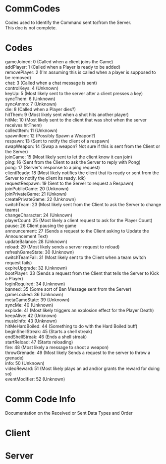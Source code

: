 # CommCodes
Codes used to Identify the Command sent to/from the Server.
<br>
This doc is not complete.
# Codes
gameJoined: 0 (Called when a client joins the Game)
<br>
addPlayer: 1 (Called when a Player is ready to be added)
<br>
removePlayer: 2 (I'm assuming this is called when a player is supposed to be removed)
<br>
chat: 3 (Called when a chat message is sent)
<br>
controlKeys: 4 (Unknown)
<br>
keyUp: 5 (Most likely sent to the server after a client presses a key)
<br>
syncThem: 6 (Unknown)
<br>
syncAmmo: 7 (Unknown)
<br>
die: 8 (Called when a Player dies?)
<br>
hitThem: 9 (Most likely sent when a shot hits another player)
<br>
hitMe: 10 (Most likely sent to the client that was shot when the server receives hitThem)
<br>
collectItem: 11 (Unknown)
<br>
spawnItem: 12 (Possibly Spawn a Weapon?)
<br>
respawn: 13 (Sent to notify the client of a respawn)
<br>
swapWeapon: 14 (Swap a weapon? Not sure if this is sent from the Client or the Server)
<br>
joinGame: 15 (Most likely sent to let the client know it can join)
<br>
ping: 16 (Sent from the Client to ask the Server to reply with Pong)
<br>
pong: 17 (Server's response to a ping request)
<br>
clientReady: 18 (Most likely notifies the client that its ready or sent from the Server to notify the client its ready. Idk)
<br>
requestRespawn: 19 (Sent to the Server to request a Respawn)
<br>
joinPublicGame: 20 (Unknown)
<br>
joinPrivateGame: 21 (Unkown)
<br>
createPrivateGame: 22 (Unknown)
<br>
switchTeam: 23 (Most likely sent from the Client to ask the Server to change teams)
<br>
changeCharacter: 24 (Unknown)
<br>
playerCount: 25 (Most likely a client request to ask for the Player Count)
<br>
pause: 26 Client pausing the game
<br>
announcement: 27 (Sends a request to the Client asking to Update the Announcement Text)
<br>
updateBalance: 28 (Unknown)
<br>
reload: 29 (Most likely sends a server request to reload)
<br>
refreshGameState: 30 (Unknown)
<br>
switchTeamFail: 31 (Most likely sent to the Client when a team switch request fails)
<br>
expireUpgrade: 32 (Unknown)
<br>
bootPlayer: 33 (Sends a request from the Client that tells the Server to Kick a Player)
<br>
loginRequired: 34 (Unknown)
<br>
banned: 35 (Some sort of Ban Message sent from the Server)
<br>
gameLocked: 36 (Unknown)
<br>
metaGameState: 39 (Unknown)
<br>
syncMe: 40 (Unknown)
<br>
explode: 41 (Most likely triggers an explosion effect for the Player Death)
<br>
keepAlive: 42 (Unknown)
<br>
musicInfo: 43 (Unknown)
<br>
hitMeHardBoiled: 44 (Something to do with the Hard Boiled buff)
<Br>
beginShellStreak: 45 (Starts a shell streak)
<br>
endShellStreak: 46 (Ends a shell streak)
<br>
startReload: 47 (Starts reloading)
<br>
fire: 48 (Most likely a message to shoot a weapon)
<br>
throwGrenade: 49 (Most likely Sends a request to the server to throw a grenade)
<br>
info: 50 (Unknown)
<br>
videoReward: 51 (Most likely plays an ad and/or grants the reward for doing so)
<br>
eventModifier: 52 (Unknown)

# Comm Code Info
Documentation on the Received or Sent Data Types and Order

# Client

# Server
